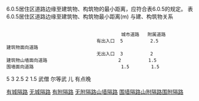 6.0.5居住区道路边缘至建筑物、构筑物的最小距离，应符合表6.0.5的规定。
表6.0.5居住区道路边缘至建筑物、构筑物最小距离(m)
与建、构筑物关系

```

                                          城市道路   附属道路
                                 有出入口  5          2.5
建筑物面向道路
                                 无出入口  3          2
建筑物山墙面向道路                          2          1.5
围墙面向道路                                1.5        1.5
```

5 3 2.5 2 1.5
武僧 尔等武 儿 有点晚

[有城隔路](有城隔路.md)
[无城隔路](无城隔路.md)
[有附隔路](有附隔路.md)
[无附隔路山墙隔路](无附隔路山墙隔路.md)
[围墙隔路山附隔路围附隔路](围墙隔路山附隔路围附隔路.md)

